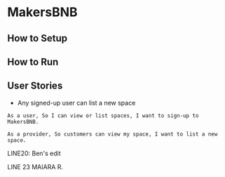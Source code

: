 # MakersBNB

## How to Setup

## How to Run


## User Stories

- Any signed-up user can list a new space

`As a user,
So I can view or list spaces,
I want to sign-up to MakersBNB.`

`As a provider,
So customers can view my space,
I want to list a new space.`

LINE20: Ben's edit


LINE 23 MAIARA R.

